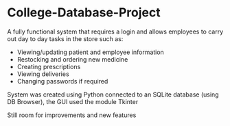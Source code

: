 # College-Database-Project
A fully functional system that requires a login and allows employees to carry out day to day tasks in the store such as:
- Viewing/updating patient and employee information
- Restocking and ordering new medicine
- Creating prescriptions
- Viewing deliveries
- Changing passwords if required

System was created using Python connected to an SQLite database (using DB Browser), the GUI used the module Tkinter

Still room for improvements and new features
